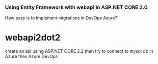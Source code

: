 ### Using Entity Framework with webapi in ASP.NET CORE 2.0
How easy is to implement migrations in DevOps Azure?

# webapi2dot2
create an api using ASP.NET CORE 2.2 then try to connect to mysql  db in Azure then Azure DevOps 

